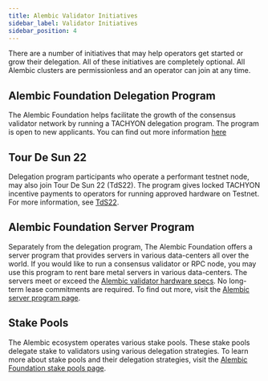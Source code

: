 ```yaml
---
title: Alembic Validator Initiatives
sidebar_label: Validator Initiatives
sidebar_position: 4
---
```


There are a number of initiatives that may help operators get started or grow their delegation.  All of these initiatives are completely optional.  All Alembic clusters are permissionless and an operator can join at any time.


## Alembic Foundation Delegation Program

The Alembic Foundation helps facilitate the growth of the consensus validator network by running a TACHYON delegation program. The program is open to new applicants. You can find out more information [here](https://Alembic.org/delegation-program)

## Tour De Sun 22

Delegation program participants who operate a performant testnet node, may also join Tour De Sun 22 (TdS22).  The program gives locked TACHYON incentive payments to operators for running approved hardware on Testnet. For more information, see [TdS22](https://Alembic.org/tds22).

## Alembic Foundation Server Program

Separately from the delegation program, The Alembic Foundation offers a server program that provides servers in various data-centers all over the world. If you would like to run a consensus validator or RPC node, you may use this program to rent bare metal servers in various data-centers. The servers meet or exceed the [Alembic validator hardware specs](./requirements.md#hardware-recommendations). No long-term lease commitments are required. To find out more, visit the [Alembic server program page](https://Alembic.org/server-program).

## Stake Pools

The Alembic ecosystem operates various stake pools.  These stake pools delegate stake to validators using various delegation strategies. To learn more about stake pools and their delegation strategies, visit the [Alembic Foundation stake pools page](https://Alembic.org/stake-pools).